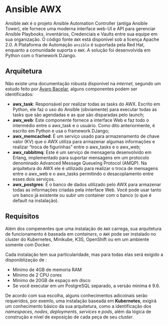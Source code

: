 Ansible AWX
=======================================================

Ansible `AWX` é o projeto Ansible Automation Controller (antiga Ansible Tower), ele fornece uma moderna interface web-UI e API para gerenciar Ansible Playbooks, inventários, Credenciais e Vaults entre sua equipe em sua organização. O código fonte `AWX` está disponível sob a licença Apache 2.0. A Plataforma de Automação `ansible` é suportada pela Red Hat, enquanto a comunidade suporta o `AWX`. A solução foi desenvolvida em Python com o framework DJango.

Arquitetura
------------------------------------------------------

Não existe uma documentação robusta disponível na _internet_, segundo um estudo feito por [Ávaro Bacelar](https://medium.com/@alvarobacelar), alguns componentes podem ser identificados:

* **awx_task**: Responsável por realizar todas as tasks do AWX. Escrito em Python, ele faz o uso do Ansible (obviamente) para executar todas as tasks que são agendadas e as que são disparadas pelo launch;
* **awx_web**: Este componente fornece a interface Web e faz todo o intermédio entre o awx_task e o usuário. Como dito anteriormente, é escrito em Python e usa o framework DJango;
* **awx_memcached**: É um serviço  usado para armazenamento de chave valor (KV) que o AWX utiliza para armazenar algumas informações e realizar “troca de figurinhas” entre o awx_tasks e o awx_web;
* **awx_rabbitmq**: Este é um serviço de mensageria desenvolvido em Erlang, implementado para suportar mensagens em um protocolo denominado Advanced Message Queueing Protocol (AMQP). Na arquitetura do AWX ele é utilizado para realizar o troca de mensagens entre o awx_web e o awx_tasks permitindo o desacoplamento entre esses dois serviços.
* **awx_postgres**: É o banco de dados utilizado pelo AWX para armazenar todas as informações criadas pela interface Web. Você pode usar tanto um banco já existente ou subir um container com o banco (o que é default na instalação).

Requisitos
--------------------------------------------

Além dos compenentes que uma instalação de `AWX` carrega, sua arquitetura de funcionamento é baseada em _containers_, o `AWX` pode ser instalado no cluster do Kubernetes, Minikube, K3S, OpenShift ou em um ambiente somente com Docker.

Cada instalação tem sua particularidade, mas para todas elas será exigido a disponiblização de :

* Minimo de 4GB de memoria RAM
* Minimo de 2 CPU cores
* Minimo de 20GB de espaço em disco
* Se você executar em um PostgreSQL separado, a versão minima é 9.6.

De acordo com sua escolha, alguns conhecimentos adicoinais serão requeridos, por exemlo, uma instalação baseada em **Kubernetes**, exigirá um conhecimento básico da sua arquitetura, como a identificação dos _namespaces_, _nodes_, _deployments_, _services_ e _pods_, além da lógica de construção e nível de exposição de cada peça de seu _cluster_.



